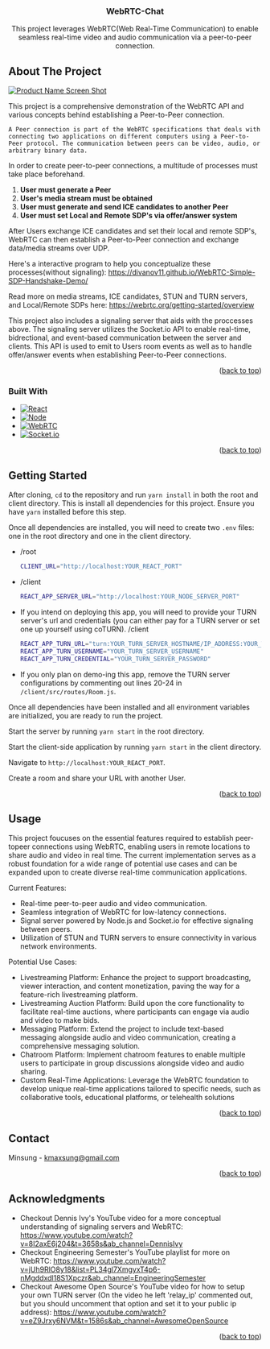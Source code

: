 <div align="center">
<h3 align="center">WebRTC-Chat</h3>

  <p align="center">
    This project leverages WebRTC(Web Real-Time Communication) to enable seamless real-time video and audio communication via a peer-to-peer connection. 
    <br />
  </p>
</div>

<!-- ABOUT THE PROJECT -->
## About The Project

[![Product Name Screen Shot][product-screenshot]](https://example.com)

This project is a comprehensive demonstration of the WebRTC API and various concepts behind establishing a Peer-to-Peer connection.

`A Peer connection is part of the WebRTC specifications that deals with connecting two applications on different computers using a Peer-to-Peer protocol.
The communication between peers can be video, audio, or arbitrary binary data.`

In order to create peer-to-peer connections, a multitude of processes must take place beforehand.

1. <strong>User must generate a Peer</strong> 
2. <strong>User's media stream must be obtained</strong>
3. <strong>User must generate and send ICE candidates to another Peer</strong>
4. <strong>User must set Local and Remote SDP's via offer/answer system</strong>

After Users exchange ICE candidates and set their local and remote SDP's, WebRTC can then establish a Peer-to-Peer connection and exchange data/media streams over UDP.

Here's a interactive program to help you conceptualize these processes(without signaling): https://divanov11.github.io/WebRTC-Simple-SDP-Handshake-Demo/

Read more on media streams, ICE candidates, STUN and TURN servers, and Local/Remote SDPs here: https://webrtc.org/getting-started/overview

This project also includes a signaling server that aids with the proccesses above. The signaling server utilizes the Socket.io API to enable real-time, bidrectional, and event-based communication between the server and clients. 
This API is used to emit to Users room events as well as to handle offer/answer events when establishing Peer-to-Peer connections. 

<p align="right">(<a href="#readme-top">back to top</a>)</p>



### Built With

* [![React][React.js]][React-url]
* [![Node][Node.js]][Node-url]
* [![WebRTC]][WebRTC-url]
* [![Socket.io]][Socket.io-url]

<p align="right">(<a href="#readme-top">back to top</a>)</p>



<!-- GETTING STARTED -->
## Getting Started

After cloning, `cd` to the repository and run `yarn install` in both the root and client directory. This is install all dependencies for this project. Ensure you have `yarn` installed before this step.

Once all dependencies are installed, you will need to create two `.env` files: one in the root directory and one in the client directory.
* /root
  ```sh
  CLIENT_URL="http://localhost:YOUR_REACT_PORT"
  ```
* /client
  ```sh
  REACT_APP_SERVER_URL="http://localhost:YOUR_NODE_SERVER_PORT"
  ```
* If you intend on deploying this app, you will need to provide your TURN server's url and credentials (you can either pay for a TURN server or set one up yourself using coTURN). /client
  ```sh
  REACT_APP_TURN_URL="turn:YOUR_TURN_SERVER_HOSTNAME/IP_ADDRESS:YOUR_TURN_SERVER_PORT"
  REACT_APP_TURN_USERNAME="YOUR_TURN_SERVER_USERNAME"
  REACT_APP_TURN_CREDENTIAL="YOUR_TURN_SERVER_PASSWORD"
  ```
* If you only plan on demo-ing this app, remove the TURN server configurations by commenting out lines 20-24 in `/client/src/routes/Room.js`.
  
Once all dependencies have been installed and all environment variables are initialized, you are ready to run the project.

Start the server by running `yarn start` in the root directory.

Start the client-side application by running `yarn start` in the client directory. 

Navigate to `http://localhost:YOUR_REACT_PORT`.

Create a room and share your URL with another User.

<p align="right">(<a href="#readme-top">back to top</a>)</p>



<!-- USAGE EXAMPLES -->
## Usage

This project foucuses on the essential features required to establish peer-topeer connections using WebRTC, enabling users in remote locations to share audio and video in real time.
The current implementation serves as a robust foundation for a wide range of potential use cases and can be expanded upon to create diverse real-time communication applications.

Current Features:
* Real-time peer-to-peer audio and video communication.
* Seamless integration of WebRTC for low-latency connections.
* Signal server powered by Node.js and Socket.io for effective signaling between peers.
* Utilization of STUN and TURN servers to ensure connectivity in various network environments.

Potential Use Cases:
* Livestreaming Platform: Enhance the project to support broadcasting, viewer interaction, and content monetization, paving the way for a feature-rich livestreaming platform.
* Livestreaming Auction Platform: Build upon the core functionality to facilitate real-time auctions, where participants can engage via audio and video to make bids.
* Messaging Platform: Extend the project to include text-based messaging alongside audio and video communication, creating a comprehensive messaging solution.
* Chatroom Platform: Implement chatroom features to enable multiple users to participate in group discussions alongside video and audio sharing.
* Custom Real-Time Applications: Leverage the WebRTC foundation to develop unique real-time applications tailored to specific needs, such as collaborative tools, educational platforms, or telehealth solutions


<p align="right">(<a href="#readme-top">back to top</a>)</p>

<!-- CONTACT -->
## Contact

Minsung - kmaxsung@gmail.com

<p align="right">(<a href="#readme-top">back to top</a>)</p>



<!-- ACKNOWLEDGMENTS -->
## Acknowledgments

* Checkout Dennis Ivy's YouTube video for a more conceptual understanding of signaling servers and WebRTC: https://www.youtube.com/watch?v=8I2axE6j204&t=3658s&ab_channel=DennisIvy
* Checkout Engineering Semester's YouTube playlist for more on WebRTC: https://www.youtube.com/watch?v=jUh9RlO8y18&list=PL34gl7XmgyxT4p6-nMgddxdl18S1Xpczr&ab_channel=EngineeringSemester
* Checkout Awesome Open Source's YouTube video for how to setup your own TURN server (On the video he left 'relay_ip' commented out, but you should uncomment that option and set it to your public ip address): https://www.youtube.com/watch?v=eZ9Jrxy6NVM&t=1586s&ab_channel=AwesomeOpenSource


<p align="right">(<a href="#readme-top">back to top</a>)</p>



<!-- MARKDOWN LINKS & IMAGES -->
[product-screenshot]: img/webrtc.png
[React.js]: https://img.shields.io/badge/React-20232A?style=for-the-badge&logo=react&logoColor=61DAFB
[React-url]: https://reactjs.org/
[Node.js]: https://img.shields.io/badge/Node.js-43853D?style=for-the-badge&logo=node.js&logoColor=white
[Node-url]: https://nodejs.org/en
[Socket.io]: https://img.shields.io/badge/Socket.io-black?style=for-the-badge&logo=socket.io&badgeColor=010101
[Socket.io-url]: https://socket.io/
[WebRTC]: https://img.shields.io/badge/WebRTC-333?logo=webrtc&logoColor=fff&style=for-the-badge
[WebRTC-url]: https://webrtc.org/

